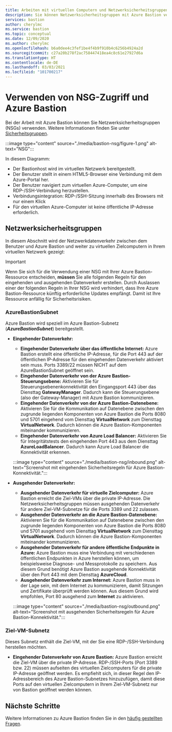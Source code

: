```yaml
---
title: Arbeiten mit virtuellen Computern und Netzwerksicherheitsgruppen in Azure Bastion
description: Sie können Netzwerksicherheitsgruppen mit Azure Bastion verwenden. Hier erfahren Sie mehr über die Subnetze, die für diese Konfiguration erforderlich sind.
services: bastion
author: cherylmc
ms.service: bastion
ms.topic: conceptual
ms.date: 12/09/2020
ms.author: cherylmc
ms.openlocfilehash: b6a0dee4c3fef1be4f4b9f910b4c6256b4924a2d
ms.sourcegitcommit: c27a20b278f2ac758447418ea4c8c61e27927d6a
ms.translationtype: HT
ms.contentlocale: de-DE
ms.lasthandoff: 03/03/2021
ms.locfileid: "101700217"
---
```

# <a name="working-with-nsg-access-and-azure-bastion"></a>Verwenden von NSG-Zugriff und Azure Bastion

Bei der Arbeit mit Azure Bastion können Sie Netzwerksicherheitsgruppen (NSGs) verwenden. Weitere Informationen finden Sie unter [Sicherheitsgruppen](../virtual-network/network-security-groups-overview.md).

:::image type="content" source="./media/bastion-nsg/figure-1.png" alt-text="NSG":::

In diesem Diagramm:

* Der Bastionhost wird im virtuellen Netzwerk bereitgestellt.
* Der Benutzer stellt in einem HTML5-Browser eine Verbindung mit dem Azure-Portal her.
* Der Benutzer navigiert zum virtuellen Azure-Computer, um eine RDP-/SSH-Verbindung herzustellen.
* Verbindungsintegration: RDP-/SSH-Sitzung innerhalb des Browsers mit nur einem Klick
* Für den virtuellen Azure-Computer ist keine öffentliche IP-Adresse erforderlich.

## <a name="network-security-groups"></a><a name="nsg"></a>Netzwerksicherheitsgruppen

In diesem Abschnitt wird der Netzwerkdatenverkehr zwischen dem Benutzer und Azure Bastion und weiter zu virtuellen Zielcomputern in Ihrem virtuellen Netzwerk gezeigt:

> [!IMPORTANT]
> Wenn Sie sich für die Verwendung einer NSG mit Ihrer Azure Bastion-Ressource entscheiden, **müssen** Sie alle folgenden Regeln für den eingehenden und ausgehenden Datenverkehr erstellen. Durch Auslassen einer der folgenden Regeln in Ihrer NSG wird verhindert, dass Ihre Azure Bastion-Ressource künftig erforderliche Updates empfängt. Damit ist Ihre Ressource anfällig für Sicherheitsrisiken.
> 

### <a name="azurebastionsubnet"></a><a name="apply"></a>AzureBastionSubnet

Azure Bastion wird speziell im Azure Bastion-Subnetz (***AzureBastionSubnet***) bereitgestellt.

* **Eingehender Datenverkehr:**

   * **Eingehender Datenverkehr über das öffentliche Internet:** Azure Bastion erstellt eine öffentliche IP-Adresse, für die Port 443 auf der öffentlichen IP-Adresse für den eingehenden Datenverkehr aktiviert sein muss. Ports 3389/22 müssen NICHT auf dem AzureBastionSubnet geöffnet sein.
   * **Eingehender Datenverkehr von der Azure Bastion-Steuerungsebene:** Aktivieren Sie für Steuerungsebenenkonnektivität den Eingangsport 443 über das Diensttag **GatewayManager**. Dadurch kann die Steuerungsebene (also der Gateway-Manager) mit Azure Bastion kommunizieren.
   * **Eingehender Datenverkehr von der Azure Bastion-Datenebene:** Aktivieren Sie für die Kommunikation auf Datenebene zwischen den zugrunde liegenden Komponenten von Azure Bastion die Ports 8080 und 5701 eingehend vom Diensttag **VirtualNetwork** zum Diensttag **VirtualNetwork**. Dadurch können die Azure Bastion-Komponenten miteinander kommunizieren.
   * **Eingehender Datenverkehr von Azure Load Balancer:** Aktivieren Sie für Integritätstests den eingehenden Port 443 aus dem Diensttag **AzureLoadBalancer**. Dadurch kann Azure Load Balancer die Konnektivität erkennen.


   :::image type="content" source="./media/bastion-nsg/inbound.png" alt-text="Screenshot mit eingehenden Sicherheitsregeln für Azure Bastion-Konnektivität.":::

* **Ausgehender Datenverkehr:**

   * **Ausgehender Datenverkehr für virtuelle Zielcomputer:** Azure Bastion erreicht die Ziel-VMs über die private IP-Adresse. Die Netzwerksicherheitsgruppen müssen ausgehenden Datenverkehr für andere Ziel-VM-Subnetze für die Ports 3389 und 22 zulassen.
   * **Ausgehender Datenverkehr an die Azure Bastion-Datenebene:** Aktivieren Sie für die Kommunikation auf Datenebene zwischen den zugrunde liegenden Komponenten von Azure Bastion die Ports 8080 und 5701 ausgehend vom Diensttag **VirtualNetwork** zum Diensttag **VirtualNetwork**. Dadurch können die Azure Bastion-Komponenten miteinander kommunizieren.
   * **Ausgehender Datenverkehr für andere öffentliche Endpunkte in Azure:** Azure Bastion muss eine Verbindung mit verschiedenen öffentlichen Endpunkten in Azure herstellen können, um beispielsweise Diagnose- und Messprotokolle zu speichern. Aus diesem Grund benötigt Azure Bastion ausgehende Konnektivität über den Port 443 mit dem Diensttag **AzureCloud**.
   * **Ausgehender Datenverkehr zum Internet:** Azure Bastion muss in der Lage sein, mit dem Internet zu kommunizieren, damit Sitzungen und Zertifikate überprüft werden können. Aus diesem Grund wird empfohlen, Port 80 ausgehend zum **Internet** zu aktivieren.


   :::image type="content" source="./media/bastion-nsg/outbound.png" alt-text="Screenshot mit ausgehenden Sicherheitsregeln für Azure Bastion-Konnektivität.":::

### <a name="target-vm-subnet"></a>Ziel-VM-Subnetz
Dieses Subnetz enthält die Ziel-VM, mit der Sie eine RDP-/SSH-Verbindung herstellen möchten.

   * **Eingehender Datenverkehr von Azure Bastion:** Azure Bastion erreicht die Ziel-VM über die private IP-Adresse. RDP-/SSH-Ports (Port 3389 bzw. 22) müssen aufseiten des virtuellen Zielcomputers für die private IP-Adresse geöffnet werden. Es empfiehlt sich, in dieser Regel den IP-Adressbereich des Azure Bastion-Subnetzes hinzuzufügen, damit diese Ports auf den virtuellen Zielcomputern in Ihrem Ziel-VM-Subnetz nur von Bastion geöffnet werden können.


## <a name="next-steps"></a>Nächste Schritte

Weitere Informationen zu Azure Bastion finden Sie in den [häufig gestellten Fragen](bastion-faq.md).
